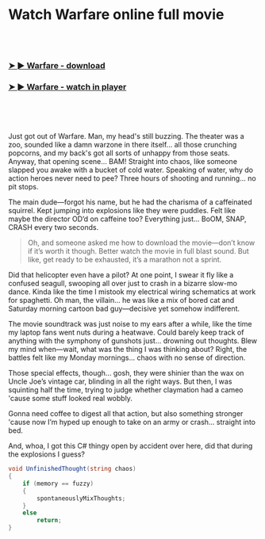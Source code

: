 <h1>Watch Warfare online full movie</h1>


<br><br>

<h3><a href="https://Ritos-senilascy1988.github.io/ovpvncmbms/">➤ ► Warfare - download</a></h3> 
<h3><a href="https://Ritos-senilascy1988.github.io/ovpvncmbms/">➤ ► Warfare - watch in player</a></h3>


<br><br><br>


Just got out of Warfare. Man, my head's still buzzing. The theater was a zoo, sounded like a damn warzone in there itself... all those crunching popcorns, and my back's got all sorts of unhappy from those seats. Anyway, that opening scene... BAM! Straight into chaos, like someone slapped you awake with a bucket of cold water. Speaking of water, why do action heroes never need to pee? Three hours of shooting and running... no pit stops.

The main dude—forgot his name, but he had the charisma of a caffeinated squirrel. Kept jumping into explosions like they were puddles. Felt like maybe the director OD’d on caffeine too? Everything just... BoOM, SNAP, CRASH every two seconds.

> Oh, and someone asked me how to download the movie—don’t know if it’s worth it though. Better watch the movie in full blast sound. But like, get ready to be exhausted, it’s a marathon not a sprint.

Did that helicopter even have a pilot? At one point, I swear it fly like a confused seagull, swooping all over just to crash in a bizarre slow-mo dance. Kinda like the time I mistook my electrical wiring schematics at work for spaghetti. Oh man, the villain... he was like a mix of bored cat and Saturday morning cartoon bad guy—decisive yet somehow indifferent.

The movie soundtrack was just noise to my ears after a while, like the time my laptop fans went nuts during a heatwave. Could barely keep track of anything with the symphony of gunshots just... drowning out thoughts. Blew my mind when—wait, what was the thing I was thinking about? Right, the battles felt like my Monday mornings... chaos with no sense of direction.

Those special effects, though... gosh, they were shinier than the wax on Uncle Joe’s vintage car, blinding in all the right ways. But then, I was squinting half the time, trying to judge whether claymation had a cameo 'cause some stuff looked real wobbly.

Gonna need coffee to digest all that action, but also something stronger 'cause now I’m hyped up enough to take on an army or crash... straight into bed.

And, whoa, I got this C# thingy open by accident over here, did that during the explosions I guess?

```csharp
void UnfinishedThought(string chaos)
{
    if (memory == fuzzy)
    {
        spontaneouslyMixThoughts;
    }
    else 
        return;
}
```
